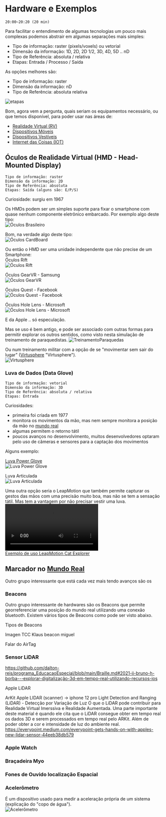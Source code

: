 # Hardware e Exemplos

    20:00~20:20 (20 min)  

Para facilitar o entendimento de algumas tecnologias um pouco mais complexas podemos abstrair em algumas separações mais simples:

- Tipo de informação: raster (pixels/voxels) ou vetorial  
- Dimensão da informação: 1D, 2D, 2D 1/2, 3D, 4D, 5D .. nD  
- Tipo de Referência: absoluta / relativa  
- Etapas: Entrada / Processo / Saída  

As opções melhores são:

- Tipo de informação: raster
- Dimensão da informação: nD  
- Tipo de Referência: absoluta relativa  


![etapas](./Hardware_imgs/EPS.drawio.svg "etapas")  

Bom, agora vem a pergunta, quais seriam os equipamentos necessário, ou que temos disponível, para poder usar nas áreas de:

- [Realidade Virtual (RV)](../Conceitos/RealidadeVirtual.md "Conceitos sobre Realidade Virtual (RV)")  
- [Dispositivos Móveis](../Conceitos/DispositivosMoveis.md "Conceitos sobre Dispositivos Móveis")  
- [Dispositivos Vestíveis](../Conceitos/DispositivosVestiveis.md "Conceitos sobre Dispositivos Vestíveis")  
- [Internet das Coisas (IOT)](../Conceitos/InternetDasCoisas.md "Conceitos sobre Internet das Coisas (IOT)")  

## Óculos de Realidade Virtual (HMD - Head-Mounted Display)

    Tipo de informação: raster  
    Dimensão da informação: 2D
    Tipo de Referência: absoluta  
    Etapas: Saída (alguns são: E/P/S)

Curiosidade: surgiu em 1967  

Os HMDs podem ser um simples suporte para fixar o smartphone com quase nenhum componente eletrônico embarcado. Por exemplo algo deste tipo:  
![Óculos Brasileiro](./Hardware_imgs/OculusQualquer.png "Óculos Brasileiro")  

Bom, na verdade algo deste tipo:  
![Óculos CardBoard](./Hardware_imgs/OculosGoogleCardBoard.png "Óculos CardBoard")  

Ou então o HMD ser uma unidade independente que não precise de um Smartphone:  
Óculos Rift  
![Óculos Rift](./Hardware_imgs/OculosRift.png "Óculos Rift")  

Óculos GearVR - Samsung  
![Óculos GearVR](./Hardware_imgs/OculosSamsungGearVR.png "Óculos GearVR")  

Óculos Quest - Facebook  
![Óculos Quest - Facebook](./Hardware_imgs/OculusQuest2.png "Óculos Quest - Facebook")  

Óculos Hole Lens - Microsoft  
![Óculos Hole Lens - Microsoft](./Hardware_imgs/OculusHololens.png "Óculos Hole Lens - Microsoft")  

E da Apple .. só especulação.  

Mas se uso é bem antigo, e pode ser associado com outras formas para permitir explorar os outros sentidos, como visto nesta simulação de treinamento de paraquedistas.
![TreinamentoParaquedas](./Hardware_imgs/Oculus_TreinamentoParaquedas.png "TreinamentoParaquedas")  

Ou num treinamento militar com a opção de se "movimentar sem sair do lugar" ([Virtusphere](<https://pt.wikipedia.org/wiki/VirtuSphere>) "Virtusphere").  
![Virtusphere](./Hardware_imgs/Oculus_VirtuSphere.png "Virtusphere")  

### Luva de Dados (Data Glove)

  
    Tipo de informação: vetorial  
    Dimensão da informação: 3D  
    Tipo de Referência: absoluta / relativa  
    Etapas: Entrada  

Curiosidades:  

- primeira foi criada em 1977  
- monitora os movimentos da mão, mas nem sempre monitora a posição da mão no [mundo real](../Conceitos/RealidadeVirtual.md#mundo-real "mundo real")  
- algumas permitem o retorno tátil  
- poucos avanços no desenvolvimento, muitos desenvolvedores optaram pelo uso de câmeras e sensores para a captação dos movimentos  

Alguns exemplo:  

[Luva Power Glove](<https://pt.wikipedia.org/wiki/Power_Glove> "Luva Power Glove")  
![Luva Power Glove](./Hardware_imgs/LuvaPowerGlove.png "Luva Power Glove")  

Luva Articulada  
![Luva Articulada](./Hardware_imgs/LuvaArticulacao.png "Luva Articulada")  

Uma outra opção seria o LeapMotion que também permite capturar os gestos das mãos com uma precisão muito boa, mas não se tem a sensação tátil. Mas tem a vantagem por não precisar vestir uma luva.  
![Exemplo de uso LeapMotion Cat Explorer](./Hardware_imgs/LeapMotion_Cat.mov "Exemplo de uso LeapMotion Cat Explorer")  
[Exemplo de uso LeapMotion Cat Explorer](<https://www.youtube.com/watch?v=uBvNbpNTGrI> "Exemplo de uso LeapMotion Cat Explorer")  

## Marcador no [Mundo Real](../Conceitos/RealidadeVirtual.md#mundo-real "Mundo Real")

Outro grupo interessante que está cada vez mais tendo avanços são os 

### Beacons

Outro grupo interessante de hardwares são os Beacons que permite georreferenciar uma posição do mundo real utilizando uma conexão bluetooth. Existem vários tipos de Beacons como pode ser visto abaixo.  

Tipos de Beacons  

Imagen TCC Klaus beacon miguel

Falar do AirTag

### Sensor LiDAR

<https://github.com/dalton-reis/programa_EducacaoEspecial/blob/main/Braille.md#2021-ii-bruno-h-borba---explorar-digitalização-3d-em-tempo-real-utilizando-recursos-ios>

Apple LiDAR

ArKit Apple
  LIDAR (scanner) -> iphone 12 pro
  Light Detection and Ranging (LiDAR) - Detecção por Variação de Luz
O que o LiDAR pode contribuir para Realidade Virtual Imerssiva e Realidade Aumentada.
Uma parte importante deste material é quando ele cita que o LiDAR consegue obter em tempo real os dados 3D e serem processados em tempo real pelo ARKit. Além de poder obter a cor e intensidade de luz do ambiente real.
https://everypoint.medium.com/everypoint-gets-hands-on-with-apples-new-lidar-sensor-44eeb38db579


### Apple Watch

### Braçadeira Myo

### Fones de Ouvido localização Espacial

### Acelerômetro

É um dispositivo usado para medir a aceleração própria de um sistema (explicação do "copo de água").  
![Acelerômetro](./Hardware_imgs/Acelerometro.png "Acelerômetro")  
